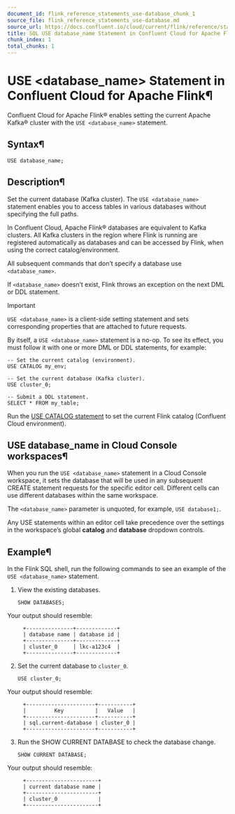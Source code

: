```yaml
---
document_id: flink_reference_statements_use-database_chunk_1
source_file: flink_reference_statements_use-database.md
source_url: https://docs.confluent.io/cloud/current/flink/reference/statements/use-database.html
title: SQL USE database_name Statement in Confluent Cloud for Apache Flink
chunk_index: 1
total_chunks: 1
---
```


# USE <database_name> Statement in Confluent Cloud for Apache Flink¶

Confluent Cloud for Apache Flink® enables setting the current Apache Kafka® cluster with the `USE <database_name>` statement.

## Syntax¶

    USE database_name;

## Description¶

Set the current database (Kafka cluster). The `USE <database_name>` statement enables you to access tables in various databases without specifying the full paths.

In Confluent Cloud, Apache Flink® databases are equivalent to Kafka clusters. All Kafka clusters in the region where Flink is running are registered automatically as databases and can be accessed by Flink, when using the correct catalog/environment.

All subsequent commands that don’t specify a database use `<database_name>`.

If `<database_name>` doesn’t exist, Flink throws an exception on the next DML or DDL statement.

Important

`USE <database_name>` is a client-side setting statement and sets corresponding properties that are attached to future requests.

By itself, a `USE <database_name>` statement is a no-op. To see its effect, you must follow it with one or more DML or DDL statements, for example:

    -- Set the current catalog (environment).
    USE CATALOG my_env;

    -- Set the current database (Kafka cluster).
    USE cluster_0;

    -- Submit a DDL statement.
    SELECT * FROM my_table;

Run the [USE CATALOG statement](use-catalog.html#flink-sql-use-catalog-statement) to set the current Flink catalog (Confluent Cloud environment).

## USE database_name in Cloud Console workspaces¶

When you run the `USE <database_name>` statement in a Cloud Console workspace, it sets the database that will be used in any subsequent CREATE statement requests for the specific editor cell. Different cells can use different databases within the same workspace.

The `<database_name>` parameter is unquoted, for example, `USE database1;`.

Any USE statements within an editor cell take precedence over the settings in the workspace’s global **catalog** and **database** dropdown controls.

## Example¶

In the Flink SQL shell, run the following commands to see an example of the `USE <database_name>` statement.

  1. View the existing databases.

         SHOW DATABASES;

Your output should resemble:

         +---------------+-------------+
         | database name | database id |
         +---------------+-------------+
         | cluster_0     | lkc-a123c4  |
         +---------------+-------------+

  2. Set the current database to `cluster_0`.

         USE cluster_0;

Your output should resemble:

         +----------------------+-----------+
         |         Key          |   Value   |
         +----------------------+-----------+
         | sql.current-database | cluster_0 |
         +----------------------+-----------+

  3. Run the SHOW CURRENT DATABASE to check the database change.

         SHOW CURRENT DATABASE;

Your output should resemble:

         +-----------------------+
         | current database name |
         +-----------------------+
         | cluster_0             |
         +-----------------------+

